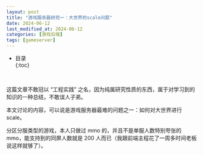 ```yaml
---
layout: post
title: "游戏服务器研究一：大世界的scale问题"
date: 2024-06-12
last_modified_at: 2024-06-12
categories: [游戏后端]
tags: [gameserver]
---
```


* 目录  
{:toc}
<br/>

这篇文章不敢冠以 “工程实践” 之名，因为纯属研究性质的东西，属于对学习到的知识的一种总结，不敢误人子弟。  

本文讨论的内容，可以说是游戏服务器最难的问题之一：如何对大世界进行 scale。  

分区分服类型的游戏，本人只做过 mmo 的，并且不是单服人数特别夸张的 mmo，能支持到的同屏人数就是 200 人而已（我跟前端主程花了一周多时间老板说这样就够了）。  

